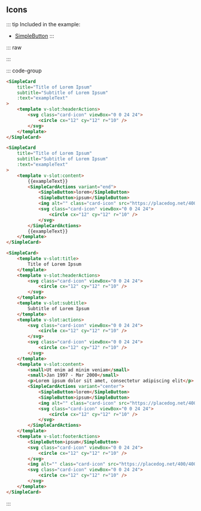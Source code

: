 ## Icons

::: tip Included in the example:
- [SimpleButton](/atoms/buttons/SimpleButton)
:::

::: raw
<div class="dev-section">
    <SimpleCard
        :color="pageTheme"
        title="Title of Lorem Ipsum"
        subtitle="Subtitle of Lorem Ipsum"
        :text="exampleText"
    >
        <template v-slot:headerActions>
            <svg class="card-icon" viewBox="0 0 24 24">
                <circle cx="12" cy="12" r="10" />
            </svg>
        </template>
    </SimpleCard>
    <SimpleCard
        :color="pageTheme"
        title="Title of Lorem Ipsum"
        subtitle="Subtitle of Lorem Ipsum"
        :text="exampleText"
    >
        <template v-slot:content>
            {{exampleText}}
            <SimpleCardActions variant="end">
                <SimpleButton>lorem</SimpleButton>
                <SimpleButton>ipsum</SimpleButton>
                <img alt="" class="card-icon" src="https://placedog.net/400/400" />
                <svg class="card-icon" viewBox="0 0 24 24">
                    <circle cx="12" cy="12" r="10" />
                </svg>
            </SimpleCardActions>
            {{exampleText}}
        </template>
    </SimpleCard>
    <SimpleCard
        :color="pageTheme"
    >
        <template v-slot:title>
            Title of Lorem Ipsum
        </template>
        <template v-slot:headerActions>
            <svg class="card-icon" viewBox="0 0 24 24">
                <circle cx="12" cy="12" r="10" />
            </svg>
        </template>
        <template v-slot:subtitle>
            Subtitle of Lorem Ipsum
        </template>
        <template v-slot:actions>
            <svg class="card-icon" viewBox="0 0 24 24">
                <circle cx="12" cy="12" r="10" />
            </svg>
            <svg class="card-icon" viewBox="0 0 24 24">
                <circle cx="12" cy="12" r="10" />
            </svg>
        </template>
        <template v-slot:content>
            <small>Ut enim ad minim veniam</small>
            <small>Jan 1997 - Mar 2000</small>
            <p>Lorem ipsum dolor sit amet, consectetur adipiscing elit</p>
            <SimpleCardActions variant="center">
                <SimpleButton>lorem</SimpleButton>
                <SimpleButton>ipsum</SimpleButton>
                <img alt="" class="card-icon" src="https://placedog.net/400/400" />
                <svg class="card-icon" viewBox="0 0 24 24">
                    <circle cx="12" cy="12" r="10" />
                </svg>
            </SimpleCardActions>
        </template>
        <template v-slot:footerActions>
            <SimpleButton>ipsum</SimpleButton>
            <svg class="card-icon" viewBox="0 0 24 24">
                <circle cx="12" cy="12" r="10" />
            </svg>
            <img alt="" class="card-icon" src="https://placedog.net/400/400" />
            <svg class="card-icon" viewBox="0 0 24 24">
                <circle cx="12" cy="12" r="10" />
            </svg>
        </template>
    </SimpleCard>
</div>
:::

::: code-group
```html [Simple icon in title]
<SimpleCard
    title="Title of Lorem Ipsum"
    subtitle="Subtitle of Lorem Ipsum"
    :text="exampleText"
>
    <template v-slot:headerActions>
        <svg class="card-icon" viewBox="0 0 24 24">
            <circle cx="12" cy="12" r="10" />
        </svg>
    </template>
</SimpleCard>
```
```html [Simple content actions]
<SimpleCard
    title="Title of Lorem Ipsum"
    subtitle="Subtitle of Lorem Ipsum"
    :text="exampleText"
>
    <template v-slot:content>
        {{exampleText}}
        <SimpleCardActions variant="end">
            <SimpleButton>lorem</SimpleButton>
            <SimpleButton>ipsum</SimpleButton>
            <img alt="" class="card-icon" src="https://placedog.net/400/400" />
            <svg class="card-icon" viewBox="0 0 24 24">
                <circle cx="12" cy="12" r="10" />
            </svg>
        </SimpleCardActions>
        {{exampleText}}
    </template>
</SimpleCard>
```
```html [Full (complex)]
<SimpleCard>
    <template v-slot:title>
        Title of Lorem Ipsum
    </template>
    <template v-slot:headerActions>
        <svg class="card-icon" viewBox="0 0 24 24">
            <circle cx="12" cy="12" r="10" />
        </svg>
    </template>
    <template v-slot:subtitle>
        Subtitle of Lorem Ipsum
    </template>
    <template v-slot:actions>
        <svg class="card-icon" viewBox="0 0 24 24">
            <circle cx="12" cy="12" r="10" />
        </svg>
        <svg class="card-icon" viewBox="0 0 24 24">
            <circle cx="12" cy="12" r="10" />
        </svg>
    </template>
    <template v-slot:content>
        <small>Ut enim ad minim veniam</small>
        <small>Jan 1997 - Mar 2000</small>
        <p>Lorem ipsum dolor sit amet, consectetur adipiscing elit</p>
        <SimpleCardActions variant="center">
            <SimpleButton>lorem</SimpleButton>
            <SimpleButton>ipsum</SimpleButton>
            <img alt="" class="card-icon" src="https://placedog.net/400/400" />
            <svg class="card-icon" viewBox="0 0 24 24">
                <circle cx="12" cy="12" r="10" />
            </svg>
        </SimpleCardActions>
    </template>
    <template v-slot:footerActions>
        <SimpleButton>ipsum</SimpleButton>
        <svg class="card-icon" viewBox="0 0 24 24">
            <circle cx="12" cy="12" r="10" />
        </svg>
        <img alt="" class="card-icon" src="https://placedog.net/400/400" />
        <svg class="card-icon" viewBox="0 0 24 24">
            <circle cx="12" cy="12" r="10" />
        </svg>
    </template>
</SimpleCard>
```
:::